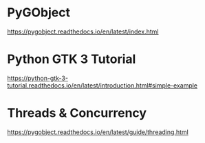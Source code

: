 # PyGObject #

<https://pygobject.readthedocs.io/en/latest/index.html>

# Python GTK 3 Tutorial #

<https://python-gtk-3-tutorial.readthedocs.io/en/latest/introduction.html#simple-example>


# Threads & Concurrency #

<https://pygobject.readthedocs.io/en/latest/guide/threading.html>
